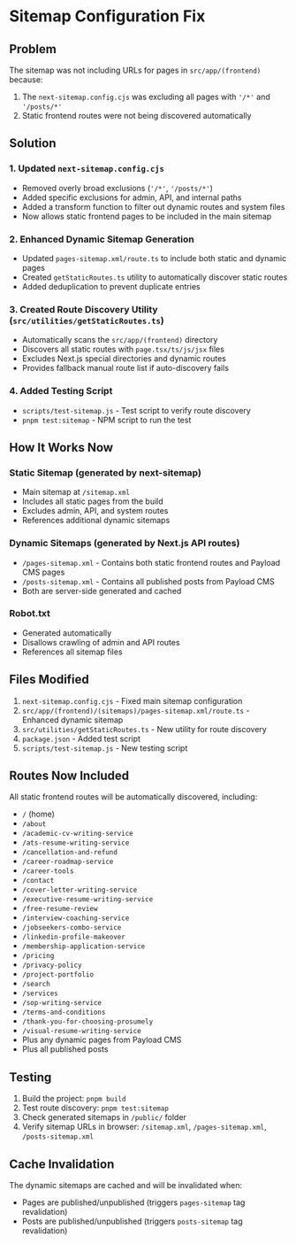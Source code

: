 # Sitemap Configuration Fix

## Problem

The sitemap was not including URLs for pages in `src/app/(frontend)` because:

1. The `next-sitemap.config.cjs` was excluding all pages with `'/*'` and `'/posts/*'`
2. Static frontend routes were not being discovered automatically

## Solution

### 1. Updated `next-sitemap.config.cjs`

- Removed overly broad exclusions (`'/*'`, `'/posts/*'`)
- Added specific exclusions for admin, API, and internal paths
- Added a transform function to filter out dynamic routes and system files
- Now allows static frontend pages to be included in the main sitemap

### 2. Enhanced Dynamic Sitemap Generation

- Updated `pages-sitemap.xml/route.ts` to include both static and dynamic pages
- Created `getStaticRoutes.ts` utility to automatically discover static routes
- Added deduplication to prevent duplicate entries

### 3. Created Route Discovery Utility (`src/utilities/getStaticRoutes.ts`)

- Automatically scans the `src/app/(frontend)` directory
- Discovers all static routes with `page.tsx/ts/js/jsx` files
- Excludes Next.js special directories and dynamic routes
- Provides fallback manual route list if auto-discovery fails

### 4. Added Testing Script

- `scripts/test-sitemap.js` - Test script to verify route discovery
- `pnpm test:sitemap` - NPM script to run the test

## How It Works Now

### Static Sitemap (generated by next-sitemap)

- Main sitemap at `/sitemap.xml`
- Includes all static pages from the build
- Excludes admin, API, and system routes
- References additional dynamic sitemaps

### Dynamic Sitemaps (generated by Next.js API routes)

- `/pages-sitemap.xml` - Contains both static frontend routes and Payload CMS pages
- `/posts-sitemap.xml` - Contains all published posts from Payload CMS
- Both are server-side generated and cached

### Robot.txt

- Generated automatically
- Disallows crawling of admin and API routes
- References all sitemap files

## Files Modified

1. `next-sitemap.config.cjs` - Fixed main sitemap configuration
2. `src/app/(frontend)/(sitemaps)/pages-sitemap.xml/route.ts` - Enhanced dynamic sitemap
3. `src/utilities/getStaticRoutes.ts` - New utility for route discovery
4. `package.json` - Added test script
5. `scripts/test-sitemap.js` - New testing script

## Routes Now Included

All static frontend routes will be automatically discovered, including:

- `/` (home)
- `/about`
- `/academic-cv-writing-service`
- `/ats-resume-writing-service`
- `/cancellation-and-refund`
- `/career-roadmap-service`
- `/career-tools`
- `/contact`
- `/cover-letter-writing-service`
- `/executive-resume-writing-service`
- `/free-resume-review`
- `/interview-coaching-service`
- `/jobseekers-combo-service`
- `/linkedin-profile-makeover`
- `/membership-application-service`
- `/pricing`
- `/privacy-policy`
- `/project-portfolio`
- `/search`
- `/services`
- `/sop-writing-service`
- `/terms-and-conditions`
- `/thank-you-for-choosing-prosumely`
- `/visual-resume-writing-service`
- Plus any dynamic pages from Payload CMS
- Plus all published posts

## Testing

1. Build the project: `pnpm build`
2. Test route discovery: `pnpm test:sitemap`
3. Check generated sitemaps in `/public/` folder
4. Verify sitemap URLs in browser: `/sitemap.xml`, `/pages-sitemap.xml`, `/posts-sitemap.xml`

## Cache Invalidation

The dynamic sitemaps are cached and will be invalidated when:

- Pages are published/unpublished (triggers `pages-sitemap` tag revalidation)
- Posts are published/unpublished (triggers `posts-sitemap` tag revalidation)
